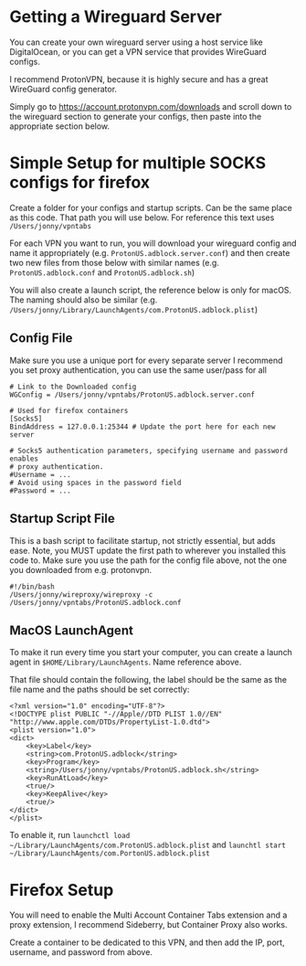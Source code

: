 # Getting a Wireguard Server
You can create your own wireguard server using a host service like DigitalOcean,
or you can get a VPN service that provides WireGuard configs.

I recommend ProtonVPN, because it is highly secure and has a great WireGuard
config generator.

Simply go to https://account.protonvpn.com/downloads and scroll down to the
wireguard section to generate your configs, then paste into the appropriate
section below.

# Simple Setup for multiple SOCKS configs for firefox

Create a folder for your configs and startup scripts. Can be the same place as
this code. That path you will use below. For reference this text uses
`/Users/jonny/vpntabs`

For each VPN you want to run, you will download your wireguard config and name
it appropriately (e.g. `ProtonUS.adblock.server.conf`) and then create two new
files from those below with similar names (e.g. `ProtonUS.adblock.conf` and
`ProtonUS.adblock.sh`)

You will also create a launch script, the reference below is only for macOS. The
naming should also be similar (e.g.
`/Users/jonny/Library/LaunchAgents/com.ProtonUS.adblock.plist`)

## Config File
Make sure you use a unique port for every separate server
I recommend you set proxy authentication, you can use the same user/pass for all
```
# Link to the Downloaded config
WGConfig = /Users/jonny/vpntabs/ProtonUS.adblock.server.conf

# Used for firefox containers
[Socks5]
BindAddress = 127.0.0.1:25344 # Update the port here for each new server

# Socks5 authentication parameters, specifying username and password enables
# proxy authentication.
#Username = ...
# Avoid using spaces in the password field
#Password = ...
```

## Startup Script File
This is a bash script to facilitate startup, not strictly essential, but adds
ease.
Note, you MUST update the first path to wherever you installed this code to.
Make sure you use the path for the config file above, not the one you downloaded
from e.g. protonvpn.
```
#!/bin/bash
/Users/jonny/wireproxy/wireproxy -c /Users/jonny/vpntabs/ProtonUS.adblock.conf
```

## MacOS LaunchAgent
To make it run every time you start your computer, you can create a launch agent
in `$HOME/Library/LaunchAgents`. Name reference above.

That file should contain the following, the label should be the same as the file
name and the paths should be set correctly:

```
<?xml version="1.0" encoding="UTF-8"?>
<!DOCTYPE plist PUBLIC "-//Apple//DTD PLIST 1.0//EN" "http://www.apple.com/DTDs/PropertyList-1.0.dtd">
<plist version="1.0">
<dict>
    <key>Label</key>
    <string>com.ProtonUS.adblock</string>
    <key>Program</key>
    <string>/Users/jonny/vpntabs/ProtonUS.adblock.sh</string>
    <key>RunAtLoad</key>
	<true/>
    <key>KeepAlive</key>
    <true/>
</dict>
</plist>
```

To enable it, run
`launchctl load ~/Library/LaunchAgents/com.ProtonUS.adblock.plist` and
`launchtl start ~/Library/LaunchAgents/com.PortonUS.adblock.plist`

# Firefox Setup
You will need to enable the Multi Account Container Tabs extension and a proxy extension, I
recommend Sideberry, but Container Proxy also works.

Create a container to be dedicated to this VPN, and then add the IP, port,
username, and password from above.
